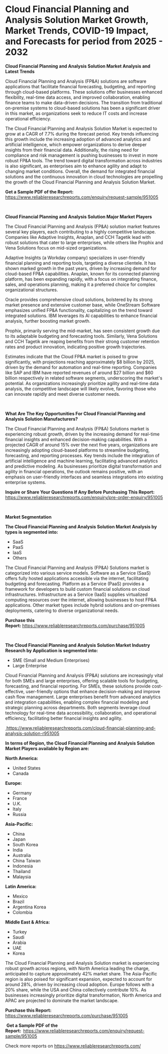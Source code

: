 <p><h1>Cloud Financial Planning and Analysis Solution Market Growth, Market Trends, COVID-19 Impact, and Forecasts for period from 2025 - 2032</h1></p><p><strong>Cloud Financial Planning and Analysis Solution Market Analysis and Latest Trends</strong></p>
<p><p>Cloud Financial Planning and Analysis (FP&A) solutions are software applications that facilitate financial forecasting, budgeting, and reporting through cloud-based platforms. These solutions offer businesses enhanced flexibility, real-time data access, and improved collaboration, enabling finance teams to make data-driven decisions. The transition from traditional on-premise systems to cloud-based solutions has been a significant driver in this market, as organizations seek to reduce IT costs and increase operational efficiency.</p><p>The Cloud Financial Planning and Analysis Solution Market is expected to grow at a CAGR of 7.7% during the forecast period. Key trends influencing this growth include the increasing adoption of advanced analytics and artificial intelligence, which empower organizations to derive deeper insights from their financial data. Additionally, the rising need for compliance and risk management is pushing businesses to invest in more robust FP&A tools. The trend toward digital transformation across industries is also significant, as enterprises aim to enhance agility and adapt to changing market conditions. Overall, the demand for integrated financial solutions and the continuous innovation in cloud technologies are propelling the growth of the Cloud Financial Planning and Analysis Solution Market.</p></p>
<p><strong>Get a Sample PDF of the Report:&nbsp;</strong> <a href="https://www.reliableresearchreports.com/enquiry/request-sample/951005?utm_campaign=2652&utm_medium=2&utm_source=Github&utm_content=ia&utm_term=08032025&utm_id=cloud-financial-planning-and-analysis-solution">https://www.reliableresearchreports.com/enquiry/request-sample/951005</a></p>
<p>&nbsp;</p>
<p><strong>Cloud Financial Planning and Analysis Solution Major Market Players</strong></p>
<p><p>The Cloud Financial Planning and Analysis (FP&A) solution market features several key players, each contributing to a highly competitive landscape. Companies like Adaptive Insights, Anaplan, and CCH Tagetik lead with robust solutions that cater to large enterprises, while others like Prophix and Vena Solutions focus on mid-sized organizations.</p><p>Adaptive Insights (a Workday company) specializes in user-friendly financial planning and reporting tools, targeting a diverse clientele. It has shown marked growth in the past years, driven by increasing demand for cloud-based FP&A capabilities. Anaplan, known for its connected planning platform, has been expanding rapidly, with a focus on integrating finance, sales, and operations planning, making it a preferred choice for complex organizational structures.</p><p>Oracle provides comprehensive cloud solutions, bolstered by its strong market presence and extensive customer base, while OneStream Software emphasizes unified FP&A functionality, capitalizing on the trend toward integrated solutions. IBM leverages its AI capabilities to enhance financial analysis, further boosting market growth.</p><p>Prophix, primarily serving the mid-market, has seen consistent growth due to its adaptable budgeting and forecasting tools. Similarly, Vena Solutions and CCH Tagetik are reaping benefits from their strong customer retention rates and product innovation, indicating positive growth trajectories.</p><p>Estimates indicate that the Cloud FP&A market is poised to grow significantly, with projections reaching approximately $8 billion by 2025, driven by the demand for automation and real-time reporting. Companies like SAP and IBM have reported revenues of around $27 billion and $60 billion respectively in related software segments, underscoring the market's potential. As organizations increasingly prioritize agility and real-time data analysis, the competitive landscape will likely evolve, favoring those who can innovate rapidly and meet diverse customer needs.</p></p>
<p>&nbsp;</p>
<p><strong>What Are The Key Opportunities For Cloud Financial Planning and Analysis Solution Manufacturers?</strong></p>
<p><p>The Cloud Financial Planning and Analysis (FP&A) Solutions market is experiencing robust growth, driven by the increasing demand for real-time financial insights and enhanced decision-making capabilities. With a projected CAGR of around 15% over the next five years, organizations are increasingly adopting cloud-based platforms to streamline budgeting, forecasting, and reporting processes. Key trends include the integration of artificial intelligence and machine learning, facilitating advanced analytics and predictive modeling. As businesses prioritize digital transformation and agility in financial operations, the outlook remains positive, with an emphasis on user-friendly interfaces and seamless integrations into existing enterprise systems.</p></p>
<p><strong>Inquire or Share Your Questions If Any Before Purchasing This Report:</strong> <a href="https://www.reliableresearchreports.com/enquiry/pre-order-enquiry/951005?utm_campaign=2652&utm_medium=2&utm_source=Github&utm_content=ia&utm_term=08032025&utm_id=cloud-financial-planning-and-analysis-solution">https://www.reliableresearchreports.com/enquiry/pre-order-enquiry/951005</a></p>
<p>&nbsp;</p>
<p><strong>Market Segmentation</strong></p>
<p><strong>The Cloud Financial Planning and Analysis Solution Market Analysis by types is segmented into:</strong></p>
<p><ul><li>SaaS</li><li>PaaS</li><li>IaaS</li><li>Others</li></ul></p>
<p><p>The Cloud Financial Planning and Analysis (FP&A) Solutions market is categorized into various service models. Software as a Service (SaaS) offers fully hosted applications accessible via the internet, facilitating budgeting and forecasting. Platform as a Service (PaaS) provides a framework for developers to build custom financial solutions on cloud infrastructures. Infrastructure as a Service (IaaS) supplies virtualized computing resources over the internet, allowing businesses to host FP&A applications. Other market types include hybrid solutions and on-premises deployments, catering to diverse organizational needs.</p></p>
<p><strong>Purchase this Report:&nbsp;</strong><a href="https://www.reliableresearchreports.com/purchase/951005?utm_campaign=2652&utm_medium=2&utm_source=Github&utm_content=ia&utm_term=08032025&utm_id=cloud-financial-planning-and-analysis-solution">https://www.reliableresearchreports.com/purchase/951005</a></p>
<p>&nbsp;</p>
<p><strong>The Cloud Financial Planning and Analysis Solution Market Industry Research by Application is segmented into:</strong></p>
<p><ul><li>SME (Small and Medium Enterprises)</li><li>Large Enterprise</li></ul></p>
<p><p>Cloud Financial Planning and Analysis (FP&A) solutions are increasingly vital for both SMEs and large enterprises, offering scalable tools for budgeting, forecasting, and financial reporting. For SMEs, these solutions provide cost-effective, user-friendly options that enhance decision-making and improve cash flow management. Large enterprises benefit from advanced analytics and integration capabilities, enabling complex financial modeling and strategic planning across departments. Both segments leverage cloud technology for real-time data accessibility, collaboration, and operational efficiency, facilitating better financial insights and agility.</p></p>
<p><a href="https://www.reliableresearchreports.com/cloud-financial-planning-and-analysis-solution-r951005?utm_campaign=2652&utm_medium=2&utm_source=Github&utm_content=ia&utm_term=08032025&utm_id=cloud-financial-planning-and-analysis-solution">&nbsp;https://www.reliableresearchreports.com/cloud-financial-planning-and-analysis-solution-r951005</a></p>
<p><strong>In terms of Region, the Cloud Financial Planning and Analysis Solution Market Players available by Region are:</strong></p>
<p>
    <p> <strong> North America: </strong>
        <ul>
            <li>United States</li>
            <li>Canada</li>
        </ul>
        </p> 
    <p> <strong> Europe: </strong>
        <ul>
            <li>Germany</li>
            <li>France</li>
            <li>U.K.</li>
            <li>Italy</li>
            <li>Russia</li>
        </ul>
        </p> 
    <p> <strong> Asia-Pacific: </strong>
        <ul>
            <li>China</li>
            <li>Japan</li>
            <li>South Korea</li>
            <li>India</li>
            <li>Australia</li>
            <li>China Taiwan</li>
            <li>Indonesia</li>
            <li>Thailand</li>
            <li>Malaysia</li>
        </ul>
        </p> 
    <p> <strong> Latin America: </strong>
        <ul>
            <li>Mexico</li>
            <li>Brazil</li>
            <li>Argentina Korea</li>
            <li>Colombia</li>
        </ul>
        </p> 
    <p> <strong> Middle East & Africa: </strong>
        <ul>
            <li>Turkey</li>
            <li>Saudi</li>
            <li>Arabia</li>
            <li>UAE</li>
            <li>Korea</li>
        </ul>
    </p>
    </p>
<p><p>The Cloud Financial Planning and Analysis Solution market is experiencing robust growth across regions, with North America leading the charge, anticipated to capture approximately 42% market share. The Asia-Pacific region is also poised for significant expansion, expected to account for around 28%, driven by increasing cloud adoption. Europe follows with a 20% share, while the USA and China collectively contribute 10%. As businesses increasingly prioritize digital transformation, North America and APAC are projected to dominate the market landscape.</p></p>
<p><strong>Purchase this Report: </strong><a href="https://www.reliableresearchreports.com/purchase/951005?utm_campaign=2652&utm_medium=2&utm_source=Github&utm_content=ia&utm_term=08032025&utm_id=cloud-financial-planning-and-analysis-solution">https://www.reliableresearchreports.com/purchase/951005</a></p>
<p>&nbsp;<strong>Get a Sample PDF of the Report:&nbsp;&nbsp;</strong><a href="https://www.reliableresearchreports.com/enquiry/request-sample/951005?utm_campaign=2652&utm_medium=2&utm_source=Github&utm_content=ia&utm_term=08032025&utm_id=cloud-financial-planning-and-analysis-solution">https://www.reliableresearchreports.com/enquiry/request-sample/951005</a></p>
<p><strong></strong></p>
<p>Check more reports on <a href="https://www.reliableresearchreports.com/?utm_campaign=2652&utm_medium=2&utm_source=Github&utm_content=ia&utm_term=08032025&utm_id=cloud-financial-planning-and-analysis-solution">https://www.reliableresearchreports.com/</a></p>